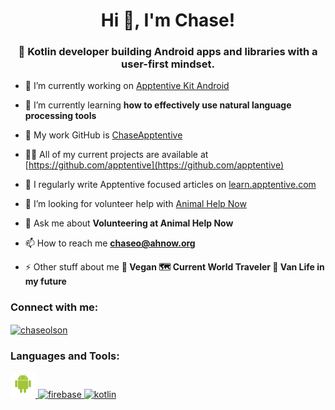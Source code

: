 <h1 align="center">Hi 👋, I'm Chase!</h1>
<h3 align="center">📱 Kotlin developer building Android apps and libraries with a user-first mindset.</h3>

- 🔭 I’m currently working on [Apptentive Kit Android](https://github.com/apptentive/apptentive-kit-android)

- 🌱 I’m currently learning **how to effectively use natural language processing tools**

- 🚀 My work GitHub is [ChaseApptentive](https://github.com/ChaseApptentive)

- 👨‍💻 All of my current projects are available at [https://github.com/apptentive](https://github.com/apptentive)

- 📝 I regularly write Apptentive focused articles on [learn.apptentive.com](learn.apptentive.com)

- 🤝 I’m looking for volunteer help with [Animal Help Now](https://github.com/AnimalHelpNow)

- 💬 Ask me about **Volunteering at Animal Help Now**

- 📫 How to reach me **chaseo@ahnow.org**

- ⚡ Other stuff about me **🌱 Vegan 🗺️ Current World Traveler 🚐 Van Life in my future**

<h3 align="left">Connect with me:</h3>
<p align="left">
<a href="https://linkedin.com/in/chaseolson" target="blank"><img align="center" src="https://raw.githubusercontent.com/rahuldkjain/github-profile-readme-generator/master/src/images/icons/Social/linked-in-alt.svg" alt="chaseolson" height="30" width="40" /></a>
</p>

<h3 align="left">Languages and Tools:</h3>
<p align="left"> <a href="https://developer.android.com" target="_blank" rel="noreferrer"> <img src="https://raw.githubusercontent.com/devicons/devicon/master/icons/android/android-original-wordmark.svg" alt="android" width="40" height="40"/> </a> <a href="https://firebase.google.com/" target="_blank" rel="noreferrer"> <img src="https://www.vectorlogo.zone/logos/firebase/firebase-icon.svg" alt="firebase" width="40" height="40"/> </a> <a href="https://kotlinlang.org" target="_blank" rel="noreferrer"> <img src="https://www.vectorlogo.zone/logos/kotlinlang/kotlinlang-icon.svg" alt="kotlin" width="40" height="40"/> </a> </p>
